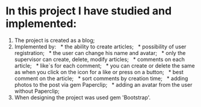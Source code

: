 # In this project I have studied and implemented:

1. The project is created as a blog;
2. Implemented by:
  * the ability to create articles;
  * possibility of user registration;
  * the user can change his name and avatar;
  * only the supervisor can create, delete, modify articles;
  * comments on each article;
  * like`s for each comment;
  * you can create or delete the same as when you click on the icon for a like or press on a button;
  * best comment on the article;
  * sort comments by creation time;
  * adding photos to the post via gem Paperclip;
  * adding an avatar from the user without Paperclip;
3. When designing the project was used gem 'Bootstrap'.

